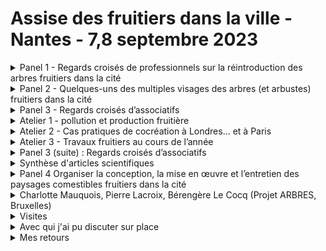 # Assise des fruitiers dans la ville - Nantes - 7,8 septembre 2023

<details>
<summary>Panel 1 - Regards croisés de professionnels sur la réintroduction des arbres fruitiers dans la cité</summary>

## Panel 1 - Regards croisés de professionnels sur la réintroduction des arbres fruitiers dans la cité


### Michel Audouy ([Valhor](https://www.valhor.fr/))
Valhor : Interprofession des métiers de l'horticulture et du paysage

18e s : retour du fruitier ("j'aurais pour parc un verger", JJ Rousseau), puis désamour.

Depuis une trentaine d'années, hausse de la demande. Quelques créations de vergers à la fin des années 80 (dont même certains sur des aires d'autoroute). Aujourd'hui : haltes fruitières et gourmandes à Nantes.
Nécessite mobilisation de savoirs faire anciens et nouveaux

### Marie Fiers ([AFAUP](https://www.afaup.org/))
AFAUP : asso française d'agriculture urbaine professionnelle, depuis 2016.

Objectif : aider les villes à devenir + durable, fertile, apaisée. Nécessité de s'adapter aux contraintes de la ville.

L'asso veut :
- fédérer les acteurs
- fournir des outils accessibles à tous
- valoriser l'agriculture urbaine, amateurs (potagers et jardins partagés ) et professionnels (ferme inter et péri urbaine).

Jusqu'à présent, la partie fruitière était peu développée, mais on constate la pénurie de production locale de fruit, donc sans doute amené à se développer.

### Gil Melin (Mairie de Ris-Orangis)
Ris Orangis : 850ha, 30 000 habitants, ville engagée dans programme de ville nourricière

Melin met en avant l'arbre en tant que medium : ce qui est intéressant, c'est la friction, la confrontation qui apparaît au moment de son implantation, sa plantation, son entretien...

Implantation : Comment ceux chargées de l'entretien peuvent devenir des médiateurs avec population, élus, écoles... Car ils vont acquérir des savoirs faire, en rencontrant des spécialistes, des agronomes.

### Alexandra Bonnet ([ENSP](https://www.ecole-paysage.fr/fr))
Un jardin productif, fruitier, est plus fragile qu'un jardin d'agrément.
Arbres fruitiers ont leur place dans les parcs, peut-être moins dans les rues ?
Enjeu de formation. Favoriser les formes en palissage de murs plutôt que sur la voie publique ?
Aller vers des formes qui respectent la physiologie de l'arbre (palissage type 17e, 18e siècle)

### Laurent Chatelain (pépinières Chatelain)
Porte greffe est essentielle pour longévité de l'arbre adapté à un peu tout. C'est la clé de la réussite de l'implantation d'un arbre : la bonne santé de ses racines.

### Régis Triollet (DGER)
DGER : Direction Générale de l'Enseignement et de la Recherche, Ministère de l'Agriculture

Animateur autour des questions d'éducation.
200 000 élèves, 800 écoles de formation. 26 000 élèves concernés par les fruitiers (du CAP au BTS).
Enjeux actuels de la formation :
- adaptation aux changements climatiques,
- boulot sur la biodiversité.

C'est aussi un objet support pour la formation socle, on peut apprendre avec un fruitier tout ce qu'on a à apprendre sur les arbres. Ça repositionne ce qu'est le vivant. La plupart des personnes compétentes sur la tailles sont en fin de carrière, enjeu de transmission.

### Raphaël Hervouët (CFP-MFR La Ferrière )
Vente de formation pour adulte, souvent en reconversion, et notamment dans les métiers du paysage.
Formation sur la taille des fruitiers
Formation pour agents des collectivités dans l'implantation de paysages comestibles.

### Romaric Perrocheau (directeur de Nature et Jardins, ville Nantes)
"Chaque pomme est une fleur qui a connu l'amour", Felix Leclerc

S'appuyer sur les plantes qui nourrissent pour faire du lien social.
Cf les [stations gourmandes](https://www.levoyageanantes.fr/lieux/stations-gourmandes/) dans tous les quartiers, avec arbres fruitiers et tables de pique nique (à l'origine un essai artistique).
Puis création de paysages nourricière gérés par les jardiniers de la ville. Environ 15 tonnes de légumes produits par an.
Ensuite, on a voulu montrer que les animaux avaient toujours vécus avec les plantes : [transhunantes](https://metropole.nantes.fr/transhunantes). Un troupeau de moutons va de parc en parc, ne se nourrit que de ce qu'il y a dans le parc (pas d'apport de foin extérieur), puis transhumance (qui fait événement) dans la ville pour changer de parc.

Projet aussi de mettre des vergers dans la cité.

Cf [nature.metropole.nantes.fr](https://nature.metropole.nantes.fr/)

### Questions du public

**Est-ce une évidence de planter des fruitiers en ville ? Y'a-t-il des freins ?**

L'arbre fruitier est séduisant mais on n'imagine pas tout ce qu'il y a derrière, toutes les contraintes. La commande est souvent naïve : "je veux des fruitiers".
Des fruitiers en villes, ça peut être la conservation de vergers existants, la transformation de l'espèce public... Diversité de formes, faut beaucoup de métiers.
Il faut aussi s'adapter au suivi qui peut être fait, aux capacités d'entretien.


**Quand on met des fruitiers dans une ville, qui s'en occupe, quelle est la recette ?**

Comment on forme les agents communaux ? Ce qui m'a intéressé, c'est l'éclat dans les yeux de certains agents quand on leur présentait le projet. Les agents ont déjà du apprendre beaucoup de choses. On doit détecter chez les agents ceux qui ont envie de progresser.
Les habitants de Ris Orangis : 40 nationalités différentes, les envies de fruitiers sont pas les mêmes suivant l'histoire ou les cultures.
Les fruitiers palissés sont mieux entretenus s'ils sont plantés à côté du bureau du maire, plutôt qu'au fond d'un parc en périphérie. À chaque espace son type de fruitiers, + ou - exigeants.


**Appropriation des espèces comestibles par les habitants ?**

Exemple de Dijon, qui installe des vergers hors des parcs. Les habitants sont impliqués dans la plantation. Une fois les arbres en place, il y a un panneau explicatif qui dit que quand il y aura des fruits tout le monde peut les cueillir.

**D'expérience, dans ces vergers on rencontre 2 types de public :**
- familles CSP+ qui font de la pédagogie, explique à leurs enfants la nature,
- familles CSP- qui viennent compléter leur panier alimentaire.

A Nantes, certains squares résistent mieux que d'autres.

Souvent, les gens cueillent les fruits trop tôt, trop tard... Besoin de pédagogie ?

Mais après tout, est-ce grave si des gens qui manquent de moyen cueillent les fruits pas mûrs ?
Sur la signalétique, il faudrait peut-être rajouter la période de récolte.

**Possibilité d'implanter hors vergers ? Fruitiers pour communes avec moins de moyens ? Expérimentations de nouveaux types de fruitiers avec changement climatique ?**

Voir Beauvais autour cathédrale
Retour d'expérience lors d'une fête des plantes, avec de l'ornemental et du fruitier : 100% de demande de fruitiers.

**Quid des jardins forêts ? Lien entre taille traditionnelle et nouvelles formes ? Pollution des sols ?**

Il faut aussi former les élus pour que l'argent public soit pas gaspillé dans des formes aberrantes. (NdT: pas compris si les formes aberrantes dont la la personne qui répondait parlait était précisément les jardins forêts)

Pour un jardin forêt, il faut plus de compétences, faire appel à un paysagiste pour le design. Surtout, pour tout projet, il faut vérifier que l'objet répond aux usages des habitants. C'est ça qui fonde la légitimité d'un projet.

Problème d'attractivité des métiers du jardin, on a des gros déficits, difficultés de recrutement. Il faut raconter des histoires, parler aux jeunes pour qu'ils aient aussi envie de se former.

</details>

<details>
<summary>Panel 2 - Quelques-uns des multiples visages des arbres (et arbustes) fruitiers dans la cité</summary>

## Panel 2 - Quelques-uns des multiples visages des arbres (et arbustes) fruitiers dans la cité

### Thierry Regnier (spécialiste de l’arboriculture fruitière, école du breuil, vergers urbains, murs à peche),

Vergers dans écoles : outil pédagogique important)

### François Moulin (spécialiste de l’arboriculture fruitière, potager du roi, croqueur de pommes),

Nous a montré des poiriers de façade de fou. A l'origine sur des maisons rurales, fermes, transformés depuis en habitation

![Poiriers en façade](poiriers.jpg)
*Poiriers en façade*

### Jacques Beccaletto (spécialiste de l’arboriculture fruitière, potager du roi, encyclopédie de je ne sais quoi ),

Il a montré des formes fruitieres (je cite) :
- faciles à tailler,
- facile à installer,
- à mise à fruit rapide,
- durée de vie courte (env 20 ans),
- durée de formation acceptable

Dans les formes modernes :
- solaxes, conduite basée sur l'arcure
- cordon vertical
- u simple
- trident
- palissage à la diable. A la base, c'était fait sans sécateur : pincement, etc. C'est adapté à beaucoup d'espèces, pas uniquement pommier / poirier
- cordon
- vigne taille guyot

Touffe haute : noix, noisetier, figuier sureau, par renouvellement de rejet depuis le sol

Buissons (fruits rouges), gobelets, buissons plats palissés (framboisiers)


### Jennifer Schulz (Jardins-forêts urbaines/ Urbane Waldgärten Potsdam, Allemagne)

jardin-forêt : Focus sur la cueillette
Au moins trois niveaux : arbres, buissons, herbacées

Urbane waldgärten, Berlin : https://www.urbane-waldgaerten.de/


### Christine Chasseguet et Pauline Frileux ([Les Arbusticulteurs](https://www.arbusticulteurs.com/)),

Différents enjeux écologiques et sociaux sont liés.
La mise en place d'espace fruitiers est souvent la collaboration entre une mairie et d'autres acteurs.

Pour diversifier les formes : installer des mâts pour des plantes grimpantes
Partir sur des espèces moins connues : aronia, cornouiller mâle, fuschia, mahonia, feijoa...

Tenter les fruitiers méditerranéen ? Kumquats, bigaradiers ? Pour ça, choisir des portes greffes résistants au gel.

On peut aussi étendre la notion de nourricier :
- nourricier pour la faune
- nourricier pour le sol
Cf eleagnus multiflora

### Questions du public

**Avec les changements climatiques, les restrictions d'arrosage seront de plus en plus fréquentes. Avez-vous des retours, conseils ?**

Sur le projet de Berlin, pour le moment on arrose, d'autant que la plantation est jeune.

**Question sur cueillette**
Tout le monde sur le projet de Berlin peut cueillir. On va indiquer la période de cueillette.
Il y a un mode d'emploi à donner au verger

**Traitement maladie : fruitiers + sensible, mais - de phyto utilisé. On fait comment ?**
Piloselle au pied des plantes, ralentirait les attaques de campagnole

Changer les espèces ? Choix porte greffe, diversification...

**Place des nouvelles tech ?**
Peu concerné.
Quoiqu'on commence a avoir des démo de robots de désherbage dans les collectivités

</details>

<details>
<summary>Panel 3 - Regards croisés d’associatifs</summary>

## Panel 3 - Regards croisés d’associatifs

### Katherine Rosen ([The Orchard](https://www.theorchardproject.org.uk/))

Gros projet socio-environnemental en Angleterre. Association caritative dédiée à la restauration et à la création de vergers communautaires = à destination et géré par des communautés, dans les quartiers.

Ils ont des super ressources pour bosser avec les enfants autour des fruitiers : https://www.theorchardproject.org.uk/guides_and_advice/school-resources/

L'asso, la plupart du temps, ne travaille pas avec des municipalités mais en direct avec des groupes de citoyens (c'est une charity, donc qui vit des donations)

Sans surprise, quand ils travaillaient avec les villes plutôt qu'avec les locaux (citoyens, communities), les vergers se portaient moins bien.

Projet avec beaucoup de jeunes, à la surprise des associations présentes dans la salle... Leur tentative d'explication à cette jeunesse (ils s'étonnent que ce ne soit pas le cas en France) : The Orchard Project travaille beaucoup dans les écoles, et manger des fruits c'est aussi quelque chose qui motive pas mal les enfants.

</details>

<details>
<summary>Atelier 1 - pollution et production fruitière</summary>

## Atelier 1 - pollution et production fruitière

Par Simon De Muynck, [Centre d'écologie urbaine](https://urban-ecology.be/) de Bruxelles, projet [ARBRES](https://urban-ecology.be/blog/arbres)
Simon de Muynck est à la base chercheur à l'université de Bruxelles.

ARBRES : projet de recherche action avec co-chercheurs et accompagnateurs de recherche non issu du monde académique.

La question de recherche : Comment et sous quelles conditions l'arbre fruitier peut alimenter la résilience du système alimentaire bruxellois dans une perspective de durabilité socio-environnemental ?

L'avantage qu'ils avaient identifié de bosser sur du fruitier plutôt que des légumes : moins d'emprise au sol, moins sujet à pollution... (Bruxelles sature en espace disponible pour du maraîchage)

Mais en commençant l'étude, ils se sont rendu compte que la littérature sur la pollution et les fruitiers était vieille, et une fois sur le terrain la question se pose. Il a alors été décidé de porter l'étude aussi sur cette question, en analysant des prélévements effectués sur tout Bruxelles dans une **démarche de science participative**.

- 400 participants volontaires,
- 300 échantillons

/!\ Attention, l'étude est encore en cours de consolidation, pas de résultat définitif avant mars 2024.


### Quelle pollution étudier ?
On a évacué les hydrocarbures car a priori, si on en croit la littérature, les fruitiers sont pas concernés par cette pollution, contrairement aux éléments traces métalliques (ETM) (ce qu'on appelle communément métaux lourds).

### Les questions choisies :
- Quels niveaux de concentration en ETM à Bruxelles ?
- Quels fruits sont concernés ?
- Lavés ou non lavés, ça change qqch ?
- Liens entre prédicateurs et pollution ?

En termes d'ETM, on regarde surtout le Cadmium et le Plomb. Cuivre, zinc sont aussi des nutriments, et comme les bruxellois ont plutôt tendance à être carencés sur ces éléments...

Fruits sélectionnés :
- baies et petits fruits : mûre, groseille, cynorhodon, sureau...
- fruits à coque : noisetiers, noyer, châtaignier
- fruits à noyaux et pépins : cerisier, pommier, prunier
- autres : figuier

Pour chacun des 12 fruits on veut 20 échantillons, pour chaque on carotte 3 trous qu'on mélange, et on lave la moitié des fruits.

### Résultats

Cadmium :
- aucun problème avec cerise, pomme, prune
- pour châtaigne pas de dépassement théorique
- cynorhodon jamais pollué
- **mûre et groseille posent problème**

Plomb :
- **ici aussi + de dépassement sur les petits fruits**

**Lavage**
Il y a un effet du lavage sur le dépassement des seuils autorisés.
- pas statistiquement significatif pour Cadmium (de 13% avant lavage à 8% après)
- pour plomb : de 15% à 5%. C'est significatif.

En définitive, au pire après lavage, il y a 8% de risque que le fruit lavé dépasse les normes en cadmium.

Zinc et cuivre on est tranquille.

### Limites et interprétation des résultats

Histoire de relativiser :
- il y a des trucs commercialisés qui sont en dépassement aussi (et on en mange sans le savoir)
- globalement, il semble qu"il y ait moins de soucis de dépassement pour le cadmium dans ce qu'on trouve à Bruxelles que ce qu'on trouve en moyenne en Europe.

Apparemment aucune uniformité dans le normes concernant la pollution des sols en Europe, c'est le bazar.

3 facteurs qui sortent et qui augmenterait la probabilité de fruits pollués :
- pollution des sols
- ph : ça dépend des polluants.
- matière organique : + de risques si + de matière organique

Pour info, à Bruxelles, les composts de quartier créent du compost pollué.

### Quels risques pour la santé ?

Cadmium et plomb  = perturbateurs endocriniens, faire gaffe pour les enfants de 0 à 3 ans et femmes enceintes.

Relativiser le risque : c'est si on dépasse la dose journalière admissible que c'est problématique. Barbecue, cigarette, polluent +.

Etude des source de cadmium dans le panier alimentaire moyen d'une personne habitant Bruxelles :
- 60% du cadmium ingéré vient des céréales, des patates et des pâtes.
- Fruits : représentent 0,82% du cadmium
- Plomb : ce sont à 6% les fruits qui apportent du plomb dans le bol alimentaire moyen

Cf aussi les bénéfices / coûts en santé global. Les bénéfices de la consommation de fruits produits sur place compensent significativement et largement les effets négatifs.

Recommendation de livre : [les sols urbains sont-ils cultivables ?](https://www.quae.com/produit/1646/9782759232031/les-sols-urbains-sont-ils-cultivables)
Cf concept de démocratie technique, qui vise à décloisonner les savoirs et générée de nouvelles alliances entre savoir savant et profanes.

Comment rendre des informations de pollutions publiques sans créer d'affolement ?

Site de prélèvement le plus problématique dans l'étude : ancien site de dépôt de sédiments de la senne, sous l'autoroute...

Analyses faites sur les 30 premiers centimètres, car ce serait là que sont les racines qui prennent les nutriments (!= Racines d'ancrage). Mais il y a des hétérogénéité de pollution parfois à 2 mètres près.

Peut-être il y a + de personnes qui consomment les fruits qu'on ne le croit ? Là aussi, angle mort sur les pratiques.

</details>

<details>
<summary>Atelier 2 - Cas pratiques de cocréation à Londres… et à Paris</summary>

## Atelier 2 - Cas pratiques de cocréation à Londres… et à Paris

### Stéphanie Irvine, [Orchard projet](https://www.theorchardproject.org.uk/)

Projet de restauration avec le Verger Dick Turpin (du nom de l'auberge le jouxtant), Est de Londres, verger planté vers 1900. Reste 9 pommiers un poirier et 2 pruniers.

Une communauté locale s'était déjà formée pour s'opposer à l'extraction de gravier dans le quartier, en face du verger. La mobilisation a été un échec, mais au moins déjà un groupe engagé, donner certains en politique et d'autres à l'église.

L'auberge fait partie d'une grande chaîne de restaurant, qui voulait supprimer le verger. 17 personnes soutenant le quartier, avec courrier, notamment de notables du quartier, courrier adressé au responsable de la chaîne. Aussi obligation légale de tree protection -> le verger est finalement sauvé, et on peut le restaurer.

Défrichage, ecorcage des robiniers faux acacia pour les tuer. Taille, plantation de nouveaux fruitier (vieilles variété de la région).

Organisation d'événements :
- 1 journée avec 4 groupes d'élèves, qui on crée les esprits des arbres en argile avec cailloux, feuille, mousse.
- paillage collectif
- séance de recherche d'insecte
- organisation de la récolte des fruits

Pour l'entretien : écriture d'un plan de maintien du verger, fourniture de materiel éventuellement.

### Sébastien Goelzer, [Vergers Urbains](http://vergersurbains.org/)

Une dizaine d'années d'activité, maintenant 20 permanents, à Paris.

Objectif : végétaliser dans des espaces communs, en ville ou à côté.

Vergers urbains a commencé par de petits projets de quartier, militants, bénévoles, parfois sans demander l'autorisation. Maintenant, ils font beaucoup de prestations, on doit vendre des choses pour poursuivre le projet associatif.

Alliance de savoirs faire technique + social (comment on accompagne ?). Une de leurs forces est de pouvoir intervenir à toute les phases : mobilisation, sensibilisation, conception...

De + en + sollicité par collectivités ou autre ayant un patrimoine fruitier, qui ne savent plus les gérer : VU les forme.

On cherche pérennité, pas projet temporaire.

Importance d'avoir une dynamique collective pré-existante. Souvent les aménageurs veulent un verger, mais si y'a pas de dynamique de groupe, ça marche pas.

Le gros du travail est de faire bosser le groupe sur sa gouvernance, comment ils vont bosser ensemble. Charte, création d'une asso...

### Questions

**Combien de temps d'accompagnement ?**

C'est le plus difficile à financer. Souvent on a les fonds pour une année.
Souvent 3 ou 4 mois pour concevoir, planter... Puis formation, ça peut prendre un ou deux ans.

Pour faire patienter jusqu'à la production fruitière et continuer à faire vivre l'espace, on a des options :
- ateliers,
- structuration rapide d'un groupe,
- planter d'autres arbres,
- petits fruits,
- jardin forêt qui demandent + d'intervention...
- Projets palissés : garantie d'implication sur 3 ou 4 ans.

Il y a 3-4 étapes indispensables par an : récolte, paillage...

**Quel budget, d'où proviennent les arbres ?**

VU : On a eu une activité de pépinière forte, qui est plus réduite à présent. Maintenant on achète en grande partie les arbres qu'on plante.
OP : Prestation comme une entreprise du paysage mais on inclus les communautés.

Retour d'expérience du Centre d'Ecologie Urbaine (CEU), présent dans la salle : Bruxelles pépinière citoyenne depuis 5 ou 6 ans. Il faudrait que cette pépinière devienne un bien commun.

**Comment mobiliser les publics précarisés ?**

VU : Les vergers peuvent attirer différents profils. Méthodologie en pied d'immeuble :
- porte à porte,
- stand en pied d'immeuble,
- ateliers "prétexte" (vos envies sur tel ou tel terrain)

OP : On regarde ce qu'il y a dans le quartier : école, église... Organiser les activités qui attirent les familles : pressage de pomme.
On amène les écoles, les centres sociaux... Chantiers plantations avec des jeunes en décrochage scolaire (clubs de prévention de la délinquance). Permet aussi que le projet soit + respecté, car ce sont les jeunes qui ont planté.
Ils ont implanté aussi beaucoup de potagers, comme levier.

Un verger abandonné peut encore faire l'objet de remobilisation.

Sur l'entretien, les premiers 2 ou 3 ans sont importants : faut de l'eau, etc.
Malgré tout, sans entretien de long terme, décadence prématurée de l'arbre.

Vieux arbres abandonné : on rajeunit et on plante des nouveaux en parallèle pour préparer l'avenir

Il y a des écoles différentes sur la taille (de formation, d'entretien...). Dans des vergers collectifs, on ne peut pas proposer des modèles qui demandent des tailles fréquentes .

Pour un exemple de suivi et d'activité au long cours sur un verger partagé : voir le site du [verger de la sourderie](https://vergerdelasourderie.fr/)

</details>

<details>
<summary>Atelier 3 - Travaux fruitiers au cours de l’année</summary>

## Atelier 3 - Travaux fruitiers au cours de l’année

Christine Coulomb et Bérengère Lecocq, https://jardindesmerlettes.com

Proposition de calendrier fondé sur les étapesde la vie de l'arbre

### 1. Calendrier du cycle biologique de l'arbre - phenologie

On suit le cycle de la sève dans l'arbre :
- Plantation à l'automne
- taille pour assurer croissance et bonne distribution de la sève.

Au sujet de la taille :
Selon les oratrices, si on veut une production la taille est incontournable. L'arbre doit pouvoir recouvrir la plaie. Au delà de 8cm de diamètre, la taille devient problématique.

Taille d'hiver ou taille d'été ?
Taille d'été, pas trop tôt sinon ça repousse dard dard. On cherche à activer l'induction de bouton floral, au printemps de l'année suivante. Ça se fait mieux quand la branche est arquée.

Greffe : date différente suivant type :
- greffe en fente à l'anglaise : printemps
- écusson quand sève est ralentie, dans l'été.

### 2. Calendrier des dangers, qui suit les menaces

On recense les prédateurs : insecte, mammifère, champignons...
Pas de purin sur un fruitier sans feuille. Mais les spores de maladie peuvent se poser sur les bourgeons.

Avec changement climatique, y'a de nouvelles inconnues.
Un jardinier est quelqu'un qui regarde.

Pertinence d'échanger entre professionnels encore + qu'avant.

"C'est pas une histoire de bobo cette histoire de variété locale" (NdT "variété locale" + résistante)

### 3. Calendrier de la vie du sol ?

Entretenir la vie du sol et surveiller la disposition de l'eau. Dans le sol, il faut qu'il y ait de l'air.
Ne jamais intervenir sur un jardin trempé.

Compost : fumier 1 à 3 mois de compostage = au top.

Jardin des Merlettes : 12m3 pour 500 à 600 arbustes. On chronomètre le temps d'arrosage par arbre, pour lui donner que ce qu'on veut.
On paille, on écarte au paillage.

### 4. Calendrier des récoltes

En amont : éclaircir, éventuellement ensachés/ sous filet
Éclaircir : aussi pour limiter la présence du carpocapse, qui se loge entre 2 pommes côte à cote.

Fruit climatériques (= qui continue de mûrir après cueillette): pommes et poires. On peut surcueillir, cueillir non mûr. Pêche aussi.
Fraises, raisin : non

Conservation des fruits : lieu très bien aéré et sec.

### Écarts les + fréquents

- Taille et plantation. C'est "grave" (ohlala) si on les rate.
- Poser la question des objectifs : transformer, ébénisterie...

Faire rétroplanning adapté aux arbustes dont on a la taille.

Plus les fruitiers sont différents et dispersés, plus c'est compliqué

![Calendrier des soins](calendrier-soins.jpg)
*Calendrier des soins*

</details>

<details>
<summary>Panel 3 (suite) : Regards croisés d’associatifs</summary>

## Panel 3 (suite) : Regards croisés d’associatifs

### Sébastien Goelzer ([Vergers Urbains](http://vergersurbains.org/)) :

Ville nourricière, plein d'étapes pour y arriver : formation, developpement d'outils de conception, plein de compétences (paysagistes, urbanistes, jardiniers, mais aussi gens sans diplômes mais passionnés)

Square Fleury : projet exemplaire, qui évolue au fur et à mesure des petites subventions obtenues.

### Catheline Pieters et Nadia Tahon ([Velt](https://velt.nu/))

Veld : le champs / VELT -> Association l'Ecologie dans la Vie et dans le Jardinage.

Ce que fait Velt : Formation / publication / projets

Objectifs : créer des quartiers comestibles.
L'asso existe depuis 50 ans, potager depuis 20 ans, jardin partagé depuis 7 ans

Verger partagé Bxl (6 ans d'expérience)
1. carto : combien d'espaces fruitiers ? (même 1 ou 2 arbres, petits fruits) sur espaces public ou privé
2. verger partagé démo Parckfarm : participation, on demande quels sont les besoins, les arbres à planter
3. achat groupé de fruitier

velt propose aussi :
- formation guide fruitier
- fête de la récolte

</details>

<details>
<summary>Synthèse d'articles scientifiques</summary>

## Synthèse d'articles scientifiques

Etude des articles qui ressortent quand on recherche "fruitiers + villes".
Chaque pays a ses angles d'attaque : Brésil = écologie + résilience urbaine, par exemple

Angles des articles :
- paysage et aménagement
- choix des espèces
- analyse d'exemples
- enjeux écologiques, biodiversité (Pragues)
- travail sur le social, le culturel, résilience alimentaire (Afrique)
- lien entre arbre fruitiers et acceptabilité des habitants

Questions du moment :
- qualité sanitaire et sols pollués
- espèces adaptés au changement climatique
- portes greffes nouveaux adaptés à la ville
- quelles nouvelles formes, organisation spatiale ? Une grande agence de paysage, Terre, voulait supprimer les vergers
- interactions habitants / fruitiers, SHS, acceptabilité
- quantités et qualités organoleptiques des fruits produits (quelle quantité de pommes, quel intérêt nutritif)

Sujets de recherches actuels :
- technosol, et aussi comment on stress les arbres en pépinière pour qu'il soit + adapté au sol urbain
- verger agroecologique dans un parc agricole à Marseille, Sylvain Agarcart. Verger associatif, en lien avec chercheur. Plan de plantation conçu par chercheurs, pour qu'il serve de terrain d'étude. Les personnes qui entretiennent collecte les donnés. Aussi outil de médiation scientifique. 100 arbres fruitiers, 300 arbustes. Verger vvoum (vergers ouverts urbains métropolitain)
- sciences sociale, agronomie

</details>

<details>
<summary>Panel 4 Organiser la conception, la mise en œuvre et l’entretien des paysages comestibles fruitiers dans la cité</summary>

## Panel 4 Organiser la conception, la mise en œuvre et l’entretien des paysages comestibles fruitiers dans la cité : deux exemples d’itinéraires méthodologiques.

Jennifer Schulz (Jardins-forêts urbaines/ Urbane Waldgärten, Potsdam, Allemagne)

Jardin forêt : multiplicité d'espèces, multi etagé

En ville, permet de diffuser la fraîcheur dans la ville, quand bon maillage de forêt jardins

Challenge :
- Suitable sites
- Longterm planning

Plus d'infos sur le rapport final de l'enquête : https://www.bfn.de/projektsteckbriefe/waldgaerten-als-langfristige-multifunktionale-flaechennutzung-im-urbanen-raum

![Réseau jardins forêt](urbane-waldgaerten-01.jpg)
*Schéma d'un maillage de jardins-forêts dans la ville et de leurs bénéfices en termes de rafraîchissement des rues alentours*

![Enjeux du développement de jardin-forêt en milieu urbain](urbane-waldgaerten-02.jpg)
*Enjeux du développement de jardin-forêt en milieu urbain*

![Recherche et étude de faisabilité](urbane-waldgaerten-03.jpg)
*Recherche et étude de faisabilité*

![Structure d'un jardin-forêt dans Berlin](urbane-waldgaerten-IMG_20230908_100125.jpg)
*Structure d'un jardin-forêt dans Berlin*

![Processus participatif](urbane-waldgaerten-04.jpg)
*Processus participatif*

![Co-design](urbane-waldgaerten-05.jpg)
*Co-design*

![Ressources](urbane-waldgaerten-06.jpg)
*Ressources*

![Les conclusions floues (au sens premier du terme)](urbane-waldgaerten-IMG_20230908_100511.jpg)
*Les conclusions floues (au sens premier du terme)*

</details>

<details>
<summary>Charlotte Mauquois, Pierre Lacroix, Bérengère Le Cocq (Projet ARBRES, Bruxelles)</summary>

## Charlotte Mauquois, Pierre Lacroix, Bérengère Le Cocq (ARBRES, Bruxelles)

Projet de recherche-action participative sur 3 ans, publication des résultats prévue pour mars 2024 -> ont présenté des résultats intermédiaires et non stabilisés.

Fait rare : faire rentrer la recherche dans les administrations

![Les différents types d'espace sur lesquels la recherche a porté](projet-ARBRES-IMG_20230908_102948.jpg)
*Les différents types d'espace sur lesquels la recherche a porté*

La question de recherche : Comment et sous quelles conditions l'arbre fruitier peut alimenter la résilience du système alimentaire bruxellois dans une perspective de durabilité socio-environnemental ?

![Enjeux et sous-questions de recherche](projet-ARBRES-IMG_20230908_101130.jpg)
*Enjeux et sous-questions de recherche*

![Cadre de la recherche : la résilience](projet-ARBRES-IMG_20230908_101330.jpg)
*Cadre de la recherche : la résilience*

Enjeux : pollution, représentation sociale, biodiversité, résilience, gouvernance sécurité alimentaire et nutritionnelle.

![Les enjeux explorés et leurs livrables](projet-ARBRES-IMG_20230908_101423.jpg)
*Les enjeux explorés et leurs livrables*

Il faut bien garder en tête les eprésentations sociales, qui peuvent mettre à mal un projet de recherche (crainte fruits pourris sur voiture, par exemple).

Réponse rapide à la question de recherche -> Pour que l'arbre fruitier alimente la résilience de Bruxelles, il faut :
- assurer la présence de fruitiers
- qui assurent une production
- et dont les fruits sont consommés et répondent aux besoins locaux

![Les premiers éléments de réponse](projet-ARBRES-IMG_20230908_101505.jpg)
*Les premiers éléments de réponse*

![Livrable en cours de production - un outil d'aide à la décision](projet-ARBRES-IMG_20230908_102520.jpg)
*Livrable en cours de production - un outil d'aide à la décision*



**Mettre des fruitiers dans la rue, est-ce faisable, accepté ?**
En fait, communes et habitants connaissent très peu la diversité des fruitiers, au-delà des classiques pommes, poires, prunes...
Quelqu'un qui serait contre la plantation de pommiers dans sa rue ("salissant")pourrait être ok avec amandiers ?

Mais souvent la sous traitance de la plantation pose problème : fosse et sol nul, pas de participation...

Q**uestion des ressources humaines**
qualifications, financement, manque de formation... question de genre aussi.
Difficile de trouver des pépinières spécialisés

**Consommation des fruits va pas de soi**
- on ne sait pas quand cueillir, question de cultures alimentaires (nord Afrique : on ne connaît pas les pommes)
- monter des activités pour faire découvrir mode de consommation, et bien impliquer les gens dès le début

Installation de barrière et communication pas suffisant pour empêcher le mésusage (cueillette trop tôt, arbres abimés...)


**Travail du sol en amont ?**
Oui, engrais vert
Ça dépend des espaces : des fois faut recréer le sol.
On essaye de sélectionner un arbre adapté, mais malgré tout souvent on amende

**Quid des réseaux souterrains urbains ?**
UW : On doit connaître les plans des réseaux en amont, et on s'en éloigne

**Gestion ? Traitement ?**
PA : Grosse problématique. Est-ce indispensable que les fruits soient gros, beaux, productifs ?
On peut militer pour avoir moyen de gérer, former, ou intégrer cette contrainte dans la sélection (planter plutôt un Jujubier, un goji, qui demande peu d'entretien).

**Climat continental à Berlin, nécessite de s'adapter aux changements climatiques ?**
UW : On a planté énormement de diversité : zone indigène exotique, sèche, humide... on verra comment ça réagit.

**A partir de quel espace minimum pour implanter une forêt jardin ?**
UW : Ça depend. Taille critique avec moins d'effets bénéfique (500m2)
Avec le projet ARBRES, on essaye de pousser la mise en diversité

**Retour de faune ? Comment c'est perçu ?**
UW : forêt jardin trop jeune à Berlin pour un gros retour de faune. Gros effort pour monitoring participatif, avec partenariat avec naturalistes.
Retour des gens positifs, pour le moment.

**Meilleur espace de plantation ?**
PA : La rue ! Dans une optique de résilience, il faut planter aussi hors parcs.

</details>

<details>
<summary>Visites</summary>

## Visites

### l’ancienne maison d’arrêt réhabilitée (des fruitiers dans un projet immobilier)

Olivier grivois, Nicolas bègue

Le projet immobilier est le fruit d'un concours avec des spécialistes de l'agriculture urbaine, pour que le végétal aille plus loin que de l'ornemental.

Sur les balcons : 1 partie jardinière extérieur avec des plantes retombantes (mélange persistant / feuillus), qui appartiennent et sont géré par le bailleur.
De l'autre côté, dans la partie intérieure, les gens font ce qu'ils veulent.

Entretien : fait par une entreprise.
Toiture plantée d'aromatique, les cordistes descendent sur les espaces privés pour entretenir. Arrosage par boîtier électronique, facturé à l'ASL donc surplus de loyer.

Retour des habitants : "c'est génial mais les charges son un peu élevées"

![Vue d'ensemble des facades vue de l'intérieur](ancienne-maison-arret-04.jpeg)
*Vue d'ensemble des facades vue de l'intérieur*

![Vue + rapprochée d'une façade, avec un peu de plantations en pied](ancienne-maison-arret-07.jpeg)
*Vue + rapprochée d'une façade, avec un peu de plantations en pied*

Dans les venelles : groseilliers, framboisiers.
Espace privé accessible au public en journée : ASL, super copropriété pour l'entretien commun des espaces.

![Aperçu des plantations dans les venelles](ancienne-maison-arret-10.jpeg)
*Aperçu des plantations dans les venelles*

Ancienne maison d'arrêt qui était ultra minéral. Sol granitique très dur. La pleine terre est limitée, le verger est sur 60-70cm sur une dalle.

Récupération d'eau : peu de surface dispo. Souvent récup est juste au printemps, vite dépensé.
Pistes : plutôt récupérer eaux grises, notamment douches (savon facile à évacuer).

![A l'entrée du complexe, dans la rue, un espace de semi verger est aménagé](ancienne-maison-arret-03.jpeg)
*A l'entrée du complexe, dans la rue, un espace de semi verger est aménagé*

![On y trouve, évidemment, des palmettes](ancienne-maison-arret-06.jpeg)
*On y trouve, évidemment, des palmettes*

### les stations gourmandes centre-ville et cour du Château

![Station gourmande près du Château](station-gourmande-autre-01.jpeg)
*Station gourmande près du Château*

Paysages nourriciers géré par des assos et la ville.

Avant 2010 : c'était un espace gazon tondu.
2010, ils ont voulu accueillir les gens, ont planté des bandes de petits fruits + installé une table.
2020 : COVID, grosse pression alimentaire. La production se met en ordre de marche pour planter des plantes nourricières, CCAS en lien pour distribution

Ici, 2 carrés sont géré par les jardiniers de la ville.
En tout, 10 potagers agents et 15 potagers participatifs

On est passé à une logique d'éducation promotion santé avec cahier recette.

Support éducatif avec les enfants, 60 classes viennent.

Arrosé l'été car considéré comme îlot de fraîcheur.

Oui, il y a des vols, mais faut pas s'arrêter à ça. Cette année : plus de vols que les années précédentes (inflation inflation...).

Référent potager : volontaires parmi les agents, qui sont formés sur la saison, échanges de pratique.

3500m2 de plein champs à la pépinière
4200m2 en tout

![Station gourmande Commerce - grandes tables](station-gourmande-commerce-01.jpeg)
*Station gourmande Commerce - grandes tables*

![Station gourmande Commerce - un fruitier dans le potager](station-gourmande-commerce-02.jpeg)
*Station gourmande Commerce - un fruitier dans le potager*

![Station gourmande Commerce - vue d'ensemble](station-gourmande-commerce-03.jpeg)
*Station gourmande Commerce - vue d'ensemble*

![Station gourmande Commerce - bande de petits fruits](station-gourmande-commerce-04.jpeg)
*Station gourmande Commerce - bande de petits fruits*

</details>

<details>
<summary>Avec qui j'ai pu discuter sur place</summary>

## Avec qui j'ai pu discuter sur place :

- [Centre Ecologie Urbaine](https://urban-ecology.be/) (Benjamin & Pierre), qui porte le projet d'étude A.R.B.R.E.S sur les fruitiers en ville et des pépinières citoyennes, notamment (échanges très très chouettes, merci à eux :)
- [Vergers urbains](http://vergersurbains.org/)
- [Repousse](https://www.repousse.org/) : une pépinière qui récupère des arbres qui ont poussé "au mauvais endroit"
- un gars qui bosse dans la détection racinaire (pour la protection arbres remarquables : systèmes à onde, ou système à percussion, prévoir 4000 à 5000 € pour sortir la machine)
- [Nos rues demains](https://nosruesdemain.fr/), collectif d'urbanistes paysagistes engagés à Saint Sébastien, à côté de Nantes
- [Résiliences Paysages](https://resiliencespaysages.fr/), des paysagistes permacoles à Angers
- Des personnes du [BTSA de Combourg](https://campus-monod.fr/index.php/les-formations/formation-continue/bts-amenagements-paysagers) (dont l'un est maraicher à Plesder, on connait du monde en commun)

### Quelques recommendations partagées :

- [Fédération des arboriculteurs du Haut-Rhin](https://www.fedearbo68.com/), qui apparemment ont plein de ressources intéressantes ?
- Des symposiums sur le Jardin Forêt organisé par Martin Crawford (en anglais), avec des vidéos en ligne
  - [édition 2021](https://www.agroforestry.co.uk/presentations/) :
  - [édition 2023](https://www.agroforestry.co.uk/presentations-2023/)

</details>

<details>
<summary>Mes retours</summary>

## Mes retours

En premier lieu, je suis heureuse de découvrir un peu mieux une nouvelle communauté, et de commencer à percevoir aussi les différents courants qui la traverse.

Parmi les intervenants, il y avait la clique orientés jardin-forêt / permacole (plutôt jeune). Et il y avait le gang des vieux et vieilles briscardes, portant une approche savante et technique plus traditionnelle (palmettes et compagnie).

L'intérêt de partir des besoins et usages des habitantes et habitants ; de faire en sorte que les projets partent d'eux et qu'ils et elles y contribuent, a été souligné à plusieurs reprises comme si c'était une donnée nouvelle.
D'où je viens, ça me paraît être une évidence ; mais il faut croire qu'une partie de l'audience est nourrie d'une expérience bien plus technique que sociologique.

J'ai sans surprise eu + d'affinités avec le premier groupe, orienté jardin-forêt et participatif. Mais j'ai fait mon possible pour lutter contre mon penchant naturel et écouter avec attentin les plus vieux pour assimiler un maximum de leurs savoirs.

En termes d'apprentissage, je sors de ces 2 jours avec pas mal de questions, qui continuent d'apporter de la nuance à ce que j'ai jusqu'à présent assimilé à partir de mes lectures et expériences.

Sur le principe, j'aurais tendance à vouloir foutre la paix aux arbres, à intervenir le moins possible (le minimum de taille, pas forcément de taille de "fructification"...).

Mais :
- tout comme la tomate est une espèce de légume "créé" (sélectionnée) par l'humain et maintenant dépendante de lui ; nos fruitiers, sélectionnés au fil du temps, sont aussi une création humaine. **Les fruitiers déclineraient-ils eux aussi sans intervention humaine ? Un entretien soutenu est-il indispensable à leur santé ?** Ou bien ça dépend de la variété ?
- Considérons que de plus en plus de personne manque de ressources financières et qu'il est nécessaire de développer la résilience alimentaire. **Alors, n'y a-t-il pas un enjeu à privilégier les techniques qui permettent d'assurer la meilleure production en quantité (nombre de fruit) et en qualité (valeur nutritionnelle) ?** Et donc, effectivement à assurer un entretien soutenu des fruitiers ?

Durant ces 2 jours, on a vanté les formes palissées pour une production forte adaptées aux petits espaces.
- oui mais les formes palissées sont plus techniques (on risque de développer une dépendance à l'expertise extérieure, peu de personnes ont les compétences pour leur suivi alors qu'elles nécessitent un entretien fort) et moins résistantes (durée de vie de 15-20 ans)
- oui mais si l'urgence est d'avoir du fruit vite, c'est top car la production est plus rapide (2-3 ans plutôt que 7-8 ?). Quitte à renouveler aussi souvent ? Ou bien planter des basses-tiges (pas forcément palissées) entre des hautes-tiges, le temps que les hautes tiges produisent ?

Est-ce qu'il y a des **travaux scientifiques sur la taille** ? Productivité, durée de vie, résistance aux maladies en fonction du mode d'entretien ? Je veux des références !

Je ressors aussi de là avec des envies :
- pourquoi pas lancer des sessions de semis participatif, chez les gens ?
- quand est-ce qu'on monte un réseau des pépinières associatives ?

</details>